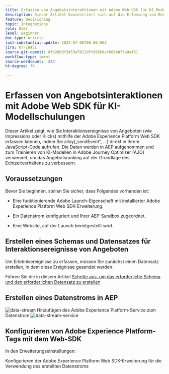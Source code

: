 ```yaml
---
title: Erfassen von Angebotsinteraktionen mit Adobe Web SDK für KI-Modellschulungen
description: Dieser Artikel konzentriert sich auf die Erfassung von Benutzerinteraktionsdaten - wie Angebotsimpressionen und Klicks - mithilfe der Adobe Experience Platform Web SDK (alloy.js). Diese Daten dienen als Grundlage für das Trainieren von KI-Modellen in Adobe Journey Optimizer (AJO), um Angebote intelligent nach Benutzerverhalten und kontextuellen Signalen zu ordnen.
feature: Decisioning
topic: Integrations
role: User
level: Beginner
doc-type: Article
last-substantial-update: 2025-07-08T00:00:00Z
jira: KT-18451
source-git-commit: dfb280df3453e7811dffd95b9af664b873a9af31
workflow-type: tm+mt
source-wordcount: '243'
ht-degree: 7%

---
```



# Erfassen von Angebotsinteraktionen mit Adobe Web SDK für KI-Modellschulungen

Dieser Artikel zeigt, wie Sie Interaktionsereignisse von Angeboten (wie Impressions oder Klicks) mithilfe der Adobe Experience Platform Web SDK erfassen können, indem Sie alloy(„sendEvent“, …) direkt in Ihrem JavaScript-Code aufrufen. Die Daten werden in AEP aufgenommen und zum Trainieren von KI-Modellen in Adobe Journey Optimizer (AJO) verwendet, um das Angebotsranking auf der Grundlage des Echtzeitverhaltens zu verbessern.

## Voraussetzungen

Bevor Sie beginnen, stellen Sie sicher, dass Folgendes vorhanden ist:

- Eine funktionierende Adobe Launch-Eigenschaft mit installierter Adobe Experience Platform Web SDK-Erweiterung.

- Ein [Datenstrom](https://experienceleague.adobe.com/de/docs/journey-optimizer/using/decisioning/experience-decisioning/collect-event-data/create-dataset) konfiguriert und Ihrer AEP-Sandbox zugeordnet.

- Eine Website, auf der Launch bereitgestellt wird.


## Erstellen eines Schemas und Datensatzes für Interaktionsereignisse von Angeboten

Um Erlebnisereignisse zu erfassen, müssen Sie zunächst einen Datensatz erstellen, in dem diese Ereignisse gesendet werden.

Führen Sie die in diesem Artikel [&#x200B; Schritte aus, um das erforderliche Schema und den erforderlichen Datensatz zu erstellen](https://experienceleague.adobe.com/de/docs/journey-optimizer/using/decisioning/experience-decisioning/collect-event-data/create-dataset)

## Erstellen eines Datenstroms in AEP

![data-stream](assets/ai-model-data-stream.png)
Hinzufügen des Adobe Experience Platform-Service zum Datenstrom
![data-stream-service](assets/data-stream-service.png)

## Konfigurieren von Adobe Experience Platform-Tags mit dem Web-SDK

In den Erweiterungseinstellungen:

Konfigurieren der Adobe Experience Platform Web SDK-Erweiterung für die Verwendung des erstellten Datenstroms
